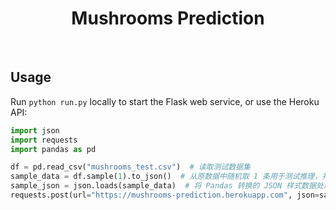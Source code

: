 <div align="center">
  <h1>Mushrooms Prediction</h1>
</div>

<br />

## Usage

Run `python run.py` locally to start the Flask web service, or use the Heroku API:

```python
import json
import requests
import pandas as pd

df = pd.read_csv("mushrooms_test.csv")  # 读取测试数据集
sample_data = df.sample(1).to_json()  # 从原数据中随机取 1 条用于测试推理，并转换成 JSON 样式
sample_json = json.loads(sample_data)  # 将 Pandas 转换的 JSON 样式数据处理成 JSON 类型
requests.post(url="https://mushrooms-prediction.herokuapp.com", json=sample_json).content  # 建立 POST 请求，并发送数据请求
```
